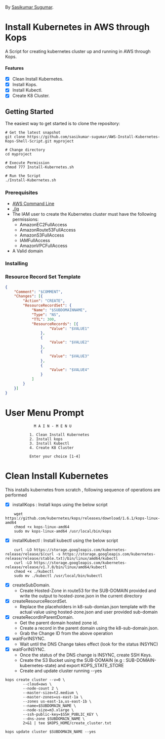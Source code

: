 <!-- If you'd like to use a logo instead uncomment this code and remove the text above this line

  ![Logo](URL to logo img file goes here)

-->

By [Sasikumar Sugumar](http://sasikumarsugumar.io/).

# Install Kubernetes in AWS through Kops

A Script for creating kubernetes cluster up and running in AWS through Kops.

#### Features

- [x] Clean Install Kubernetes.
- [x] Install Kops.
- [x] Install Kubectl.
- [x] Create K8 Cluster.

## Getting Started

The easiest way to get started is to clone the repository:

```
# Get the latest snapshot
git clone https://github.com/sasikumar-sugumar/AWS-Install-Kubernetes-Kops-Shell-Script.git myproject

# Change directory
cd myproject

# Execute Permission
chmod 777 Install-Kubernetes.sh

# Run the Script
./Install-Kubernetes.sh
```


### Prerequisites

- [AWS Command Line](https://aws.amazon.com/cli/)
- [./jq](https://stedolan.github.io/jq/)
- The IAM user to create the Kubernetes cluster must have the following permissions:
    * AmazonEC2FullAccess
    * AmazonRoute53FullAccess
    * AmazonS3FullAccess
    * IAMFullAccess
    * AmazonVPCFullAccess
- A Valid domain 

### Installing

### Resource Record Set Template

```k8-sub-domian.json
{
    "Comment": "$COMMENT",
    "Changes": [{
        "Action": "CREATE",
        "ResourceRecordSet": {
            "Name": "$SUBDOMAINNAME",
            "Type": "NS",
            "TTL": 300,
            "ResourceRecords": [{
                    "Value": "$VALUE1"
                },
                {
                    "Value": "$VALUE2"
                },
                {
                    "Value": "$VALUE3"
                },
                {
                    "Value": "$VALUE4"
                }
            ]
        }
    }]
}
```

# User Menu Prompt

                 M A I N - M E N U

               1. Clean Install Kubernetes
               2. Install kops
               3. Install Kubectl
               4. Create K8 Cluster

               Enter your choice [1-4]

# Clean Install Kubernetes
This installs kubernetes from scratch , following sequence of operations are performed
- [x] installKops : Install kops using the below script

```
    wget https://github.com/kubernetes/kops/releases/download/1.6.1/kops-linux-amd64
	chmod +x kops-linux-amd64
	sudo mv kops-linux-amd64 /usr/local/bin/kops
```
- [x] installKubectl : Install kubectl using the below script

```
    curl -LO https://storage.googleapis.com/kubernetes-release/release/$(curl -s https://storage.googleapis.com/kubernetes-release/release/stable.txt)/bin/linux/amd64/kubectl
	curl -LO https://storage.googleapis.com/kubernetes-release/release/v1.7.0/bin/linux/amd64/kubectl
	chmod +x ./kubectl
	sudo mv ./kubectl /usr/local/bin/kubectl
```
- [x] createSubDomain.
    * Create Hosted-Zone in route53 for the SUB-DOMAIN provided and write the output to hosted-zone.json in the current directory
- [x] createResourceRecordSet.
    * Replace the placeholders in k8-sub-domian.json template with the actual value using hosted-zone.json and user provided sub-domain
- [x] createRecordInParentDomain.
    * Get the parent domain hosted zone id.
    * Create a record in the parent domain using the k8-sub-domain.json.
    * Grab the Change ID from the above operation
- [x] waitForINSYNC.
    * Wait until the DNS Change takes effect (look for the status INSYNC)
- [x] waitForINSYNC.  
    * Once the status of the DNS change is INSYNC, create SSH Keys.
    * Create the S3 Bucket using the SUB-DOMAIN (e.g : SUB-DOMAIN-kubernetes-state) and export KOPS_STATE_STORE
    * Create and update cluster running --yes
    
```
kops create cluster --v=0 \
		--cloud=aws \
		--node-count 2 \
		--master-size=t2.medium \
		--master-zones=us-east-1a \
		--zones us-east-1a,us-east-1b \
		--name=$SUBDOMAIN_NAME \
		--node-size=m3.xlarge \
		--ssh-public-key=$SSH_PUBLIC_KEY \
		--dns-zone $SUBDOMAIN_NAME \
		2>&1 | tee $KOPS_HOME/create_cluster.txt  

kops update cluster $SUBDOMAIN_NAME --yes   
```

